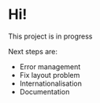 #  Hi!
This project is in progress

Next steps are:

* Error management
* Fix layout problem
* Internationalisation
* Documentation


